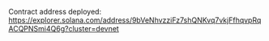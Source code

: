 Contract address deployed:
https://explorer.solana.com/address/9bVeNhvzziFz7shQNKvq7vkjFfhqvpRqACQPNSmi4Q6g?cluster=devnet
